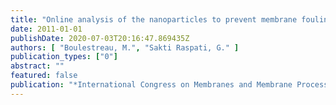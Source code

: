 ```yaml
---
title: "Online analysis of the nanoparticles to prevent membrane fouling by a secondary effluent"
date: 2011-01-01
publishDate: 2020-07-03T20:16:47.869435Z
authors: [ "Boulestreau, M.", "Sakti Raspati, G." ]
publication_types: ["0"]
abstract: ""
featured: false
publication: "*International Congress on Membranes and Membrane Processes*"
---
```


